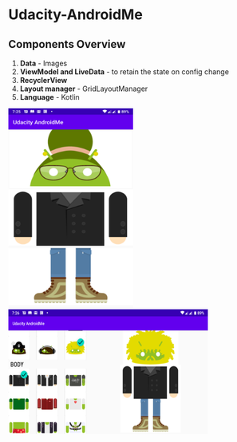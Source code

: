 # Udacity-AndroidMe

## Components Overview

1. **Data** - Images
2. **ViewModel and LiveData** - to retain the state on config change
3. **RecyclerView**
4. **Layout manager** - GridLayoutManager
5. **Language** - Kotlin

<img src="app/src/main/res/drawable/portrait_view.png" width="250" height="400" />
<img src="app/src/main/res/drawable/landscape_view.png" width="400" height="250" />


